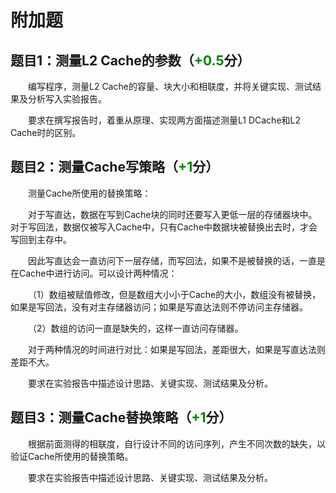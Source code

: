 # 附加题

## 题目1：测量L2 Cache的参数（<font color=green>**+0.5**</font>分）

&emsp;&emsp;编写程序，测量L2 Cache的容量、块大小和相联度，并将关键实现、测试结果及分析写入实验报告。

&emsp;&emsp;要求在撰写报告时，着重从原理、实现两方面描述测量L1 DCache和L2 Cache时的区别。

## 题目2：测量Cache写策略（<font color=green>**+1**</font>分）

&emsp;&emsp;测量Cache所使用的替换策略：

&emsp;&emsp;对于写直达，数据在写到Cache块的同时还要写入更低一层的存储器块中。
对于写回法，数据仅被写入Cache中，只有Cache中数据块被替换出去时，才会写回到主存中。 

&emsp;&emsp;因此写直达会一直访问下一层存储，而写回法，如果不是被替换的话，一直是在Cache中进行访问。可以设计两种情况：

&emsp;&emsp;（1）数组被赋值修改，但是数组大小小于Cache的大小，数组没有被替换，如果是写回法，没有对主存储器访问；如果是写直达法则不停访问主存储器。

&emsp;&emsp;（2）数组的访问一直是缺失的，这样一直访问存储器。 

&emsp;&emsp;对于两种情况的时间进行对比：如果是写回法，差距很大，如果是写直达法则差距不大。

&emsp;&emsp;要求在实验报告中描述设计思路、关键实现、测试结果及分析。

## 题目3：测量Cache替换策略（<font color=green>**+1**</font>分）

&emsp;&emsp;根据前面测得的相联度，自行设计不同的访问序列，产生不同次数的缺失，以验证Cache所使用的替换策略。

&emsp;&emsp;要求在实验报告中描述设计思路、关键实现、测试结果及分析。
